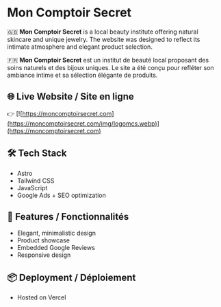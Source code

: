 # Mon Comptoir Secret

🇬🇧 **Mon Comptoir Secret** is a local beauty institute offering natural skincare and unique jewelry. The website was designed to reflect its intimate atmosphere and elegant product selection.

🇫🇷 **Mon Comptoir Secret** est un institut de beauté local proposant des soins naturels et des bijoux uniques. Le site a été conçu pour refléter son ambiance intime et sa sélection élégante de produits.

## 🌐 Live Website / Site en ligne

👉 [![https://moncomptoirsecret.com](https://moncomptoirsecret.com/img/logomcs.webp)](https://moncomptoirsecret.com)

## 🛠️ Tech Stack

- Astro
- Tailwind CSS
- JavaScript
- Google Ads + SEO optimization

## 🧩 Features / Fonctionnalités

- Elegant, minimalistic design
- Product showcase
- Embedded Google Reviews
- Responsive design

## 📦 Deployment / Déploiement

- Hosted on Vercel

